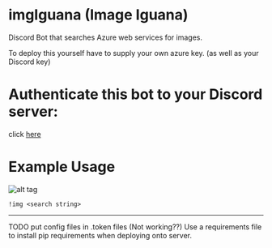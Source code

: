 # imgIguana (Image Iguana)
Discord Bot that searches Azure web services for images.


To deploy this yourself have to supply your own azure key.
(as well as your Discord key)

# Authenticate this bot to your Discord server:

click [here](https://discordapp.com/oauth2/authorize?client_id=312625339253915648&scope=bot&permissions=0)


# Example Usage
![alt tag](https://gyazo.com/69f2ee9634215a0094ba289c1fbf7351)

```!img <search string>```


----
TODO put config files in .token files (Not working??)
Use a requirements file to install pip requirements when deploying onto server.
